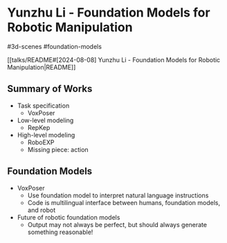 # Yunzhu Li - Foundation Models for Robotic Manipulation

#3d-scenes
#foundation-models

[[talks/README#[2024-08-08] Yunzhu Li - Foundation Models for Robotic Manipulation|README]]

## Summary of Works

- Task specification
    - VoxPoser
- Low-level modeling
    - RepKep
- High-level modeling
    - RoboEXP
    - Missing piece: action

## Foundation Models

- VoxPoser
    - Use foundation model to interpret natural language instructions
    - Code is multilingual interface between humans, foundation models, and robot
- Future of robotic foundation models
    - Output may not always be perfect, but should always generate something reasonable!
